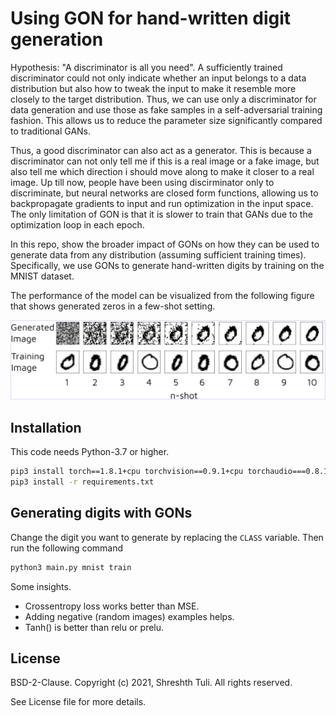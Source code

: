 # Using GON for hand-written digit generation

Hypothesis: "A discriminator is all you need". A sufficiently trained discriminator could not only indicate whether an input belongs to a data distribution but also how to tweak the input to make it resemble more closely to the target distribution. Thus, we can use only a discriminator for data generation and use those as fake samples in a self-adversarial training fashion. This allows us to reduce the parameter size significantly compared to traditional GANs.

Thus, a good discriminator can also act as a generator. This is because a discriminator can not 
only tell me if this is a real image or a fake image, but also tell me which direction i should move along
to make it closer to a real image.  Up till now, people have been using discirminator only to discriminate, but neural networks are closed form functions, allowing us to backpropagate gradients to input and run optimization in the input space. The only limitation of GON is that it is slower to train that GANs due to the optimization loop in each epoch.

In this repo, show the broader impact of GONs on how they can be used to generate data from any distribution (assuming sufficient training times). Specifically, we use GONs to generate hand-written digits by training on the MNIST dataset.

The performance of the model can be visualized from the following figure that shows generated zeros in a few-shot setting.

![Alt text](save.png?raw=true "results")


## Installation
This code needs Python-3.7 or higher.
```bash
pip3 install torch==1.8.1+cpu torchvision==0.9.1+cpu torchaudio===0.8.1 -f https://download.pytorch.org/whl/torch_stable.html
pip3 install -r requirements.txt
```

## Generating digits with GONs
Change the digit you want to generate by replacing the `CLASS` variable. Then run the following command
```bash
python3 main.py mnist train
```

Some insights.
- Crossentropy loss works better than MSE.
- Adding negative (random images) examples helps.
- Tanh() is better than relu or prelu.

## License

BSD-2-Clause. 
Copyright (c) 2021, Shreshth Tuli.
All rights reserved.

See License file for more details.
